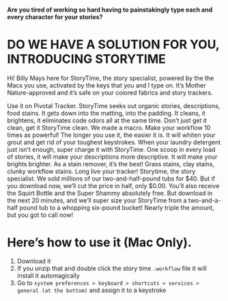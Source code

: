 #### Are you tired of working so hard having to painstakingly type each and every character for your stories?
# DO WE HAVE A SOLUTION FOR YOU, INTRODUCING STORYTIME

Hi! Billy Mays here for StoryTime, the story specialist, powered by the the Macs you use, 
activated by the keys that you and I type on. It’s Mother Nature-approved and it’s safe on 
your colored fabrics and story trackers. 

Use it on Pivotal Tracker. StoryTime seeks out organic stories, descriptions, food stains. It gets down 
into the matting, into the padding. It cleans, it brightens, it eliminates code odors all at the same time. Don’t just get it 
clean, get it StoryTime clean. 
We made a macro. Make your workflow 10 times as powerful! The longer you use it, the easier it is. It 
will whiten your grout and get rid of your toughest keystrokes. 
When your laundry detergent just isn’t enough, super charge it with StoryTime. One scoop 
in every load of stories, it will make your descriptions more descriptive. It will make your brights 
brighter. 
As a stain remover, it’s the best! Grass stains, clay stains, clunky workflow stains. Long live your tracker! 
Storytime, the story specialist. 
We sold millions of our two-and-half-pound tubs for $40. But if you download now, we’ll cut 
the price in half, only $0.00. You’ll also receive the Squirt Bottle and the Super 
Shammy absolutely free.
But download in the next 20 minutes, and we’ll super size your StoryTime from a two-and-a-half 
pound tub to a whopping six-pound bucket! Nearly triple the amount, but you got to call 
now! 

# Here’s how to use it (Mac Only).
1) Download it <br>
2) If you unzip that and double click the story time `.workflow` file it will install it automagically <br>
3) Go to `system preferences > keyboard > shortcuts > services > general (at the bottom)` and assign it to a keystroke
